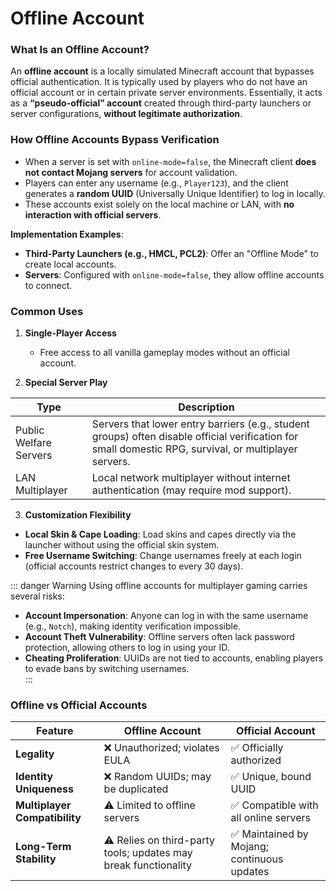 # Offline Account

### What Is an Offline Account?
An **offline account** is a locally simulated Minecraft account that bypasses official authentication. It is typically used by players who do not have an official account or in certain private server environments. Essentially, it acts as a **“pseudo-official” account** created through third-party launchers or server configurations, **without legitimate authorization**.  

### How Offline Accounts Bypass Verification
- When a server is set with `online-mode=false`, the Minecraft client **does not contact Mojang servers** for account validation.  
- Players can enter any username (e.g., `Player123`), and the client generates a **random UUID** (Universally Unique Identifier) to log in locally.  
- These accounts exist solely on the local machine or LAN, with **no interaction with official servers**.  

**Implementation Examples**:  
- **Third-Party Launchers (e.g., HMCL, PCL2)**: Offer an "Offline Mode" to create local accounts.  
- **Servers**: Configured with `online-mode=false`, they allow offline accounts to connect.  

### Common Uses
1. **Single-Player Access**  
   - Free access to all vanilla gameplay modes without an official account.  

2. **Special Server Play**  

| Type | Description |
| ---- | ----------- |
| Public Welfare Servers | Servers that lower entry barriers (e.g., student groups) often disable official verification for small domestic RPG, survival, or multiplayer servers. |
| LAN Multiplayer | Local network multiplayer without internet authentication (may require mod support). |

3. **Customization Flexibility**  
- **Local Skin & Cape Loading**: Load skins and capes directly via the launcher without using the official skin system.  
- **Free Username Switching**: Change usernames freely at each login (official accounts restrict changes to every 30 days).  

::: danger Warning
Using offline accounts for multiplayer gaming carries several risks:  
- **Account Impersonation**: Anyone can log in with the same username (e.g., `Notch`), making identity verification impossible.  
- **Account Theft Vulnerability**: Offline servers often lack password protection, allowing others to log in using your ID.  
- **Cheating Proliferation**: UUIDs are not tied to accounts, enabling players to evade bans by switching usernames.  
:::

### Offline vs Official Accounts

| Feature | Offline Account | Official Account |
| ------- | --------------- | ---------------- |
| **Legality** | ❌ Unauthorized; violates EULA | ✅ Officially authorized |
| **Identity Uniqueness** | ❌ Random UUIDs; may be duplicated | ✅ Unique, bound UUID |
| **Multiplayer Compatibility** | ⚠️ Limited to offline servers | ✅ Compatible with all online servers |
| **Long-Term Stability** | ⚠️ Relies on third-party tools; updates may break functionality | ✅ Maintained by Mojang; continuous updates |

